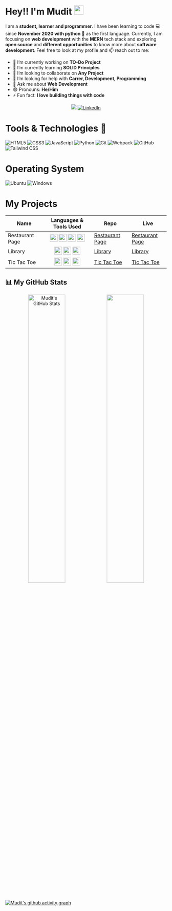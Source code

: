 # Hey!! I'm Mudit <img src="https://raw.githubusercontent.com/MartinHeinz/MartinHeinz/master/wave.gif" width="29px">

I am a **student, learner and programmer**. I have been learning to code :computer: since **November 2020 with python** :snake: as the first language. Currently, I am focusing on **web development** with the **MERN** tech stack and exploring **open source** and **different opportunities** to know more about **software development**. Feel free to look at my profile and :mailbox: reach out to me:

<div align="left">

-   🔭 I’m currently working on **TO-Do Project**
-   🌱 I’m currently learning **SOLID Principles**
-   👯 I’m looking to collaborate on **Any Project**
-   🤔 I’m looking for help with **Carrer, Development, Programming**
-   💬 Ask me about **Web Development**
-   😄 Pronouns: **He/Him**
-   ⚡ Fun fact: **I love building things with code**

</div>

<div align="center">

<a href="https://twitter.com/_mudit24" target="_blank"><img src="https://img.shields.io/badge/twitter-%2300acee.svg?&style=for-the-badge&logo=twitter&logoColor=white&alt=twitter" /></a>
<a  href="https://www.linkedin.com/in/mudit-choudhary-a87243228/" target="_blank"><img alt="LinkedIn" src="https://img.shields.io/badge/linkedin%20-%230077B5.svg?&style=for-the-badge&logo=linkedin&logoColor=white" /></a>

</div>

# Tools & Technologies 🧰

<div align="left">

<img alt="HTML5" src="https://img.shields.io/badge/-HTML5-E34F26?logo=html5&logoColor=white&style=for-the-badge"/>
<img alt="CSS3" src="https://img.shields.io/badge/-CSS3-1572B6?logo=css3&logoColor=white&style=for-the-badge"/>
<img alt="JavaScript" src="https://img.shields.io/badge/-JavaScript-F7DF1E?logo=javascript&logoColor=black&style=for-the-badge"/>
<img alt="Python" src="https://img.shields.io/badge/-Python-3776AB?logo=python&logoColor=white&style=for-the-badge"/>
<img alt="Git" src="https://img.shields.io/badge/-Git-F05032?logo=git&logoColor=white&style=for-the-badge"/>
<img alt="Webpack" src="https://img.shields.io/badge/-Webpack-8DD6F9?logo=webpack&logoColor=gray&style=for-the-badge"/>
<img alt="GitHub" src="https://img.shields.io/badge/-GitHub-181717?logo=github&logoColor=whiite&style=for-the-badge"/>
<img alt="Tailwind CSS" src="https://img.shields.io/badge/-TailwindCSS-06B6D4?logo=tailwind-css&logoColor=black&style=for-the-badge"/>

</div>

# Operating System

<img alt="Ubuntu" src="https://img.shields.io/badge/-Ubuntu 20.04-E95420?logo=ubuntu&logoColor=white&style=for-the-badge"/> <img alt="Windows" src="https://img.shields.io/badge/-Windows 10-0078D6?logo=windows&logoColor=white&style=for-the-badge"/>

# My Projects

<!-- HTML Code: Place this code in the document's body (between the 'body' tags) where the table should appear -->
<table>
  <thead>
    <tr>
      <th>Name</th>
      <th>Languages & Tools Used</th>
      <th>Repo</th>
      <th>Live</th>
    </tr>
  </thead>
  <tbody>
    <tr>
      <td>Restaurant Page</td>
      <td align="center">
            <img src="https://cdn.jsdelivr.net/gh/devicons/devicon/icons/html5/html5-original.svg" width="24px" height="24px" />
            <img src="https://cdn.jsdelivr.net/gh/devicons/devicon/icons/css3/css3-original.svg" width="24px" height="24px" />
            <img src="https://cdn.jsdelivr.net/gh/devicons/devicon/icons/javascript/javascript-original.svg" width="24px" height="24px"/>
            <img src="https://cdn.jsdelivr.net/gh/devicons/devicon/icons/webpack/webpack-plain.svg" width="24px" height="24px"/>
        </td>
      <td>
      <a href="https://github.com/muditchoudhary/restaurant-page">Restaurant Page</a>
      </td>
      <td>
      <a href="https://muditchoudhary.github.io/restaurant-page/">Restaurant Page</a>
    </td>
    </tr>
    <tr>
      <td>Library</td>
      <td align="center">
        <img src="https://cdn.jsdelivr.net/gh/devicons/devicon/icons/html5/html5-original.svg" width="24px" height="24px" />
            <img src="https://cdn.jsdelivr.net/gh/devicons/devicon/icons/css3/css3-original.svg" width="24px" height="24px" />
            <img src="https://cdn.jsdelivr.net/gh/devicons/devicon/icons/javascript/javascript-original.svg" width="24px" height="24px"/>
      </td>
      <td><a href="https://github.com/muditchoudhary/library">Library</a></td>
      <td><a href="https://muditchoudhary.github.io/library/">Library</a></td>
    </tr>
    <tr>
      <td>Tic Tac Toe</td>
      <td align="center">
        <img src="https://cdn.jsdelivr.net/gh/devicons/devicon/icons/html5/html5-original.svg" width="24px" height="24px" />
            <img src="https://cdn.jsdelivr.net/gh/devicons/devicon/icons/css3/css3-original.svg" width="24px" height="24px" />
            <img src="https://cdn.jsdelivr.net/gh/devicons/devicon/icons/javascript/javascript-original.svg" width="24px" height="24px"/>
      </td>
      <td><a href="https://github.com/muditchoudhary/tic_tac_toe">Tic Tac Toe</a></td>
      <td><a href="https://muditchoudhary.github.io/tic_tac_toe/">Tic Tac Toe</a></td>
    </tr>
  </tbody>
</table>
<!-- Codes by Quackit.com -->

## 📊 My GitHub Stats
<p align="center">
    <img src="https://github-readme-stats.vercel.app/api?username=muditchoudhary&show_icons=true&theme=vision-friendly-dark" alt="Mudit's GitHub Stats" width="48%" />
    <img src="https://github-readme-streak-stats.herokuapp.com/?user=muditchoudhary&theme=vision-friendly-dark" width="48%"/>
</p>
    
[![Mudit's github activity graph](https://activity-graph.herokuapp.com/graph?username=muditchoudhary&theme=elegant)](https://github.com/ashutosh00710/github-readme-activity-graph)

